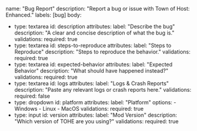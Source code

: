 name: "Bug Report"
description: "Report a bug or issue with Town of Host: Enhanced."
labels: [bug]
body:
  - type: textarea
    id: description
    attributes:
      label: "Describe the bug"
      description: "A clear and concise description of what the bug is."
    validations:
      required: true
  - type: textarea
    id: steps-to-reproduce
    attributes:
      label: "Steps to Reproduce"
      description: "Steps to reproduce the behavior."
    validations:
      required: true
  - type: textarea
    id: expected-behavior
    attributes:
      label: "Expected Behavior"
      description: "What should have happened instead?"
    validations:
      required: true
  - type: textarea
    id: logs
    attributes:
      label: "Logs & Crash Reports"
      description: "Paste any relevant logs or crash reports here."
    validations:
      required: false
  - type: dropdown
    id: platform
    attributes:
      label: "Platform"
      options:
        - Windows
        - Linux
        - MacOS
    validations:
      required: true
  - type: input
    id: version
    attributes:
      label: "Mod Version"
      description: "Which version of TOHE are you using?"
    validations:
      required: true
